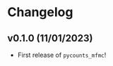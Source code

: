 # Changelog

<!--next-version-placeholder-->

## v0.1.0 (11/01/2023)

- First release of `pycounts_mfmc`!